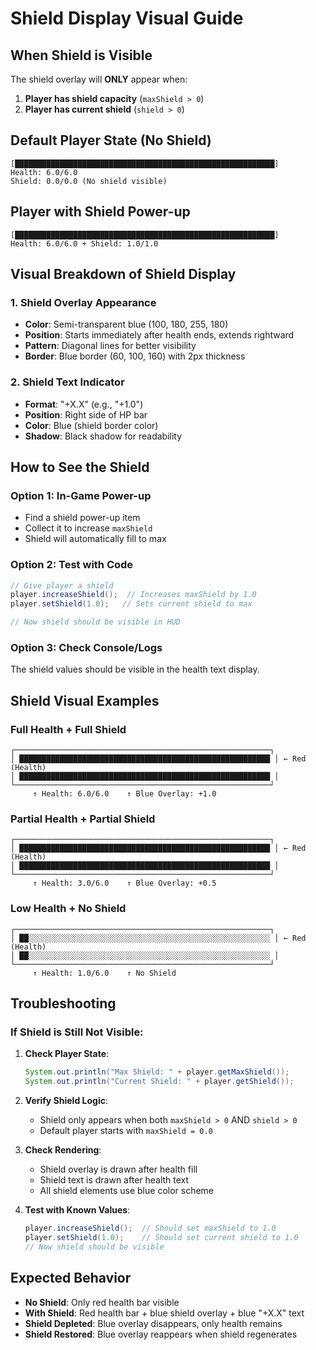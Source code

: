 # Shield Display Visual Guide

## When Shield is Visible

The shield overlay will **ONLY** appear when:
1. **Player has shield capacity** (`maxShield > 0`)
2. **Player has current shield** (`shield > 0`)

## Default Player State (No Shield)
```
[██████████████████████████████████████████████████████████]
Health: 6.0/6.0
Shield: 0.0/0.0 (No shield visible)
```

## Player with Shield Power-up
```
[██████████████████████████████████████████████████████████]
Health: 6.0/6.0 + Shield: 1.0/1.0
```

## Visual Breakdown of Shield Display

### 1. Shield Overlay Appearance
- **Color**: Semi-transparent blue (100, 180, 255, 180)
- **Position**: Starts immediately after health ends, extends rightward
- **Pattern**: Diagonal lines for better visibility
- **Border**: Blue border (60, 100, 160) with 2px thickness

### 2. Shield Text Indicator
- **Format**: "+X.X" (e.g., "+1.0")
- **Position**: Right side of HP bar
- **Color**: Blue (shield border color)
- **Shadow**: Black shadow for readability

## How to See the Shield

### Option 1: In-Game Power-up
- Find a shield power-up item
- Collect it to increase `maxShield`
- Shield will automatically fill to max

### Option 2: Test with Code
```java
// Give player a shield
player.increaseShield();  // Increases maxShield by 1.0
player.setShield(1.0);   // Sets current shield to max

// Now shield should be visible in HUD
```

### Option 3: Check Console/Logs
The shield values should be visible in the health text display.

## Shield Visual Examples

### Full Health + Full Shield
```
┌─────────────────────────────────────────────────────────┐
│ ████████████████████████████████████████████████████████ │ ← Red (Health)
│ ████████████████████████████████████████████████████████ │
└─────────────────────────────────────────────────────────┘
     ↑ Health: 6.0/6.0    ↑ Blue Overlay: +1.0
```

### Partial Health + Partial Shield
```
┌─────────────────────────────────────────────────────────┐
│ ████████████████████████████████████████████████████████ │ ← Red (Health)
│ ████████████████████████████████████████████████████████ │
└─────────────────────────────────────────────────────────┘
     ↑ Health: 3.0/6.0    ↑ Blue Overlay: +0.5
```

### Low Health + No Shield
```
┌─────────────────────────────────────────────────────────┐
│ ██░░░░░░░░░░░░░░░░░░░░░░░░░░░░░░░░░░░░░░░░░░░░░░░░░░░░░░ │ ← Red (Health)
│ ██░░░░░░░░░░░░░░░░░░░░░░░░░░░░░░░░░░░░░░░░░░░░░░░░░░░░░░ │
└─────────────────────────────────────────────────────────┘
     ↑ Health: 1.0/6.0    ↑ No Shield
```

## Troubleshooting

### If Shield is Still Not Visible:

1. **Check Player State**:
   ```java
   System.out.println("Max Shield: " + player.getMaxShield());
   System.out.println("Current Shield: " + player.getShield());
   ```

2. **Verify Shield Logic**:
   - Shield only appears when both `maxShield > 0` AND `shield > 0`
   - Default player starts with `maxShield = 0.0`

3. **Check Rendering**:
   - Shield overlay is drawn after health fill
   - Shield text is drawn after health text
   - All shield elements use blue color scheme

4. **Test with Known Values**:
   ```java
   player.increaseShield();  // Should set maxShield to 1.0
   player.setShield(1.0);    // Should set current shield to 1.0
   // Now shield should be visible
   ```

## Expected Behavior

- **No Shield**: Only red health bar visible
- **With Shield**: Red health bar + blue shield overlay + blue "+X.X" text
- **Shield Depleted**: Blue overlay disappears, only health remains
- **Shield Restored**: Blue overlay reappears when shield regenerates
